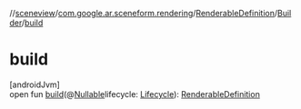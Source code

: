 //[sceneview](../../../../index.md)/[com.google.ar.sceneform.rendering](../../index.md)/[RenderableDefinition](../index.md)/[Builder](index.md)/[build](build.md)

# build

[androidJvm]\
open fun [build](build.md)(@[Nullable](https://developer.android.com/reference/kotlin/androidx/annotation/Nullable.html)lifecycle: [Lifecycle](https://developer.android.com/reference/kotlin/androidx/lifecycle/Lifecycle.html)): [RenderableDefinition](../index.md)
